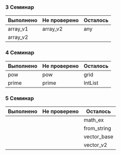 
### 3 Семинар

| Выполнено | Не проверено | Осталось |
|-----------|--------------|----------|
| array_v1  | array_v2     | any      |
| array_v2  |              |          |

### 4 Семинар

| Выполнено | Не проверено | Осталось |
|-----------|--------------|----------|
| pow       | pow          | grid     |
| prime     | prime        | IntList  |

### 5 Семинар

| Выполнено | Не проверено | Осталось    |
|-----------|--------------|-------------|
|           |              | math_ex     |
|           |              | from_string |
|           |              | vector_base |
|           |              | vector_v2   |